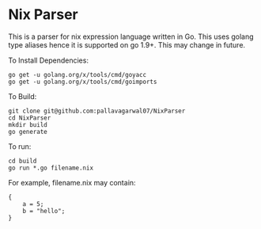 # Nix Parser

This is a parser for nix expression language written in Go.
This uses golang type aliases hence it is supported on go 1.9+. This may change in future.

To Install Dependencies:

```
go get -u golang.org/x/tools/cmd/goyacc
go get -u golang.org/x/tools/cmd/goimports
```

To Build:

```
git clone git@github.com:pallavagarwal07/NixParser
cd NixParser
mkdir build
go generate
```

To run:

```
cd build
go run *.go filename.nix
```

For example, filename.nix may contain:

```
{
    a = 5;
    b = "hello";
}
```
